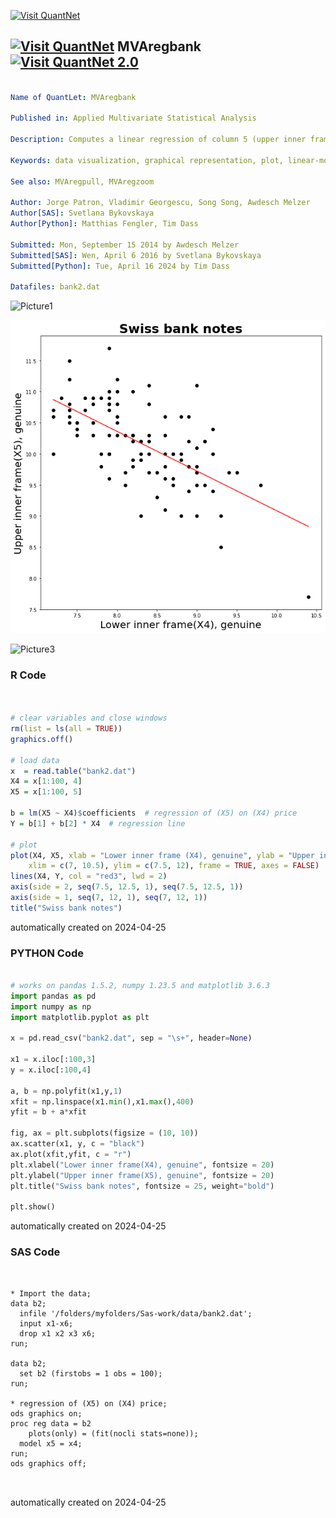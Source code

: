 [<img src="https://github.com/QuantLet/Styleguide-and-FAQ/blob/master/pictures/banner.png" width="1100" alt="Visit QuantNet">](http://quantlet.de/)

## [<img src="https://github.com/QuantLet/Styleguide-and-FAQ/blob/master/pictures/qloqo.png" alt="Visit QuantNet">](http://quantlet.de/) **MVAregbank** [<img src="https://github.com/QuantLet/Styleguide-and-FAQ/blob/master/pictures/QN2.png" width="60" alt="Visit QuantNet 2.0">](http://quantlet.de/)

```yaml

Name of QuantLet: MVAregbank

Published in: Applied Multivariate Statistical Analysis

Description: Computes a linear regression of column 5 (upper inner frame) and column 4 (lower inner frame) for the genuine Swiss bank notes.

Keywords: data visualization, graphical representation, plot, linear-model, linear-regression, regression, scatterplot, financial, sas

See also: MVAregpull, MVAregzoom

Author: Jorge Patron, Vladimir Georgescu, Song Song, Awdesch Melzer
Author[SAS]: Svetlana Bykovskaya
Author[Python]: Matthias Fengler, Tim Dass

Submitted: Mon, September 15 2014 by Awdesch Melzer
Submitted[SAS]: Wen, April 6 2016 by Svetlana Bykovskaya
Submitted[Python]: Tue, April 16 2024 by Tim Dass

Datafiles: bank2.dat
```

![Picture1](MVAregbank-1.png)

![Picture2](MVAregbank_python.png)

![Picture3](MVAregbank_sas.png)

### R Code
```r


# clear variables and close windows
rm(list = ls(all = TRUE))
graphics.off()

# load data
x  = read.table("bank2.dat")
X4 = x[1:100, 4]
X5 = x[1:100, 5]

b = lm(X5 ~ X4)$coefficients  # regression of (X5) on (X4) price
Y = b[1] + b[2] * X4  # regression line

# plot
plot(X4, X5, xlab = "Lower inner frame (X4), genuine", ylab = "Upper inner frame (X5), genuine", 
    xlim = c(7, 10.5), ylim = c(7.5, 12), frame = TRUE, axes = FALSE)
lines(X4, Y, col = "red3", lwd = 2)
axis(side = 2, seq(7.5, 12.5, 1), seq(7.5, 12.5, 1))
axis(side = 1, seq(7, 12, 1), seq(7, 12, 1))
title("Swiss bank notes")


```

automatically created on 2024-04-25

### PYTHON Code
```python

# works on pandas 1.5.2, numpy 1.23.5 and matplotlib 3.6.3
import pandas as pd
import numpy as np
import matplotlib.pyplot as plt

x = pd.read_csv("bank2.dat", sep = "\s+", header=None)

x1 = x.iloc[:100,3]
y = x.iloc[:100,4]

a, b = np.polyfit(x1,y,1)
xfit = np.linspace(x1.min(),x1.max(),400)
yfit = b + a*xfit

fig, ax = plt.subplots(figsize = (10, 10))
ax.scatter(x1, y, c = "black")
ax.plot(xfit,yfit, c = "r")
plt.xlabel("Lower inner frame(X4), genuine", fontsize = 20)
plt.ylabel("Upper inner frame(X5), genuine", fontsize = 20)
plt.title("Swiss bank notes", fontsize = 25, weight="bold")

plt.show()

```

automatically created on 2024-04-25

### SAS Code
```sas


* Import the data;
data b2;
  infile '/folders/myfolders/Sas-work/data/bank2.dat';
  input x1-x6; 
  drop x1 x2 x3 x6;
run;

data b2;
  set b2 (firstobs = 1 obs = 100);
run;

* regression of (X5) on (X4) price;
ods graphics on;
proc reg data = b2
    plots(only) = (fit(nocli stats=none));
  model x5 = x4;
run;
ods graphics off;
   


```

automatically created on 2024-04-25
